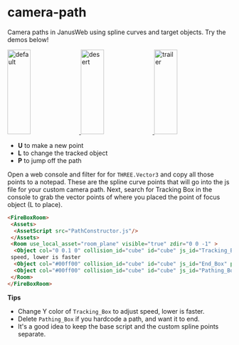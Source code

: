 # camera-path

Camera paths in JanusWeb using spline curves and target objects. Try the demos below!

<a href="https://janusvr-examples.github.io/camera-path/">
  <img alt="default" target="_blank" src="https://i.imgur.com/9RoiI7R.jpg" height="190" width="32%">
</a>
<a href="https://janusvr-examples.github.io/camera-path/scenes/desert/">
  <img alt="desert" target="_blank" src="https://i.imgur.com/EOK0fe4.jpg" height="190" width="32%">
</a>
<a href="https://janusvr-examples.github.io/camera-path/scenes/trailer/">
  <img alt="trailer" target="_blank" src="https://i.imgur.com/7dAsOCA.jpg" height="190" width="32%">
</a>

- **U** to make a new point
- **L** to change the tracked object
- **P** to jump off the path

Open a web console and filter for for `THREE.Vector3` and copy all those points to a notepad. These are the spline curve points that will go into the js file for your custom camera path. Next, search for Tracking Box in the console to grab the vector points of where you placed the point of focus object (L to place).

```html
<FireBoxRoom>
 <Assets>
  <AssetScript src="PathConstructor.js"/>
 </Assets>
 <Room use_local_asset="room_plane" visible="true" zdir="0 0 -1" >
  <Object col="0 0.1 0" collision_id="cube" id="cube" js_id="Tracking_Box" pos="0 1 10" scale="0.2 0.2 0.2"/>  Change Y color to adjust
 speed, lower is faster
  <Object col="#00ff00" collision_id="cube" id="cube" js_id="End_Box" pos="2 3 60" scale="0.2 0.2 0.2"/>
  <Object col="#00ff00" collision_id="cube" id="cube" js_id="Pathing_Box" pos="0 1 7"/>
 </Room>
</FireBoxRoom>

```

**Tips**

- Change Y color of `Tracking_Box` to adjust speed, lower is faster.
- Delete `Pathing_Box` if you hardcode a path, and want it to end.
- It's a good idea to keep the base script and the custom spline points separate.
